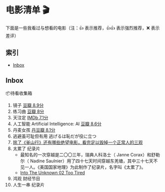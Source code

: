 # 电影清单 🎬

下面是一些我看过与想看的电影（注：:+1: 表示推荐，:+1::+1: 表示强烈推荐，:x: 表示差评）

## 索引

- [Inbox](#Inbox)


## Inbox 

📦待看收集箱

1. 镜子 [豆瓣 8.9分](https://movie.douban.com/subject/1299248/)
1. 练习曲 [豆瓣 8分](https://movie.douban.com/subject/2055017/)
1. 天注定 [IMDb 7.1分](http://www.imdb.com/title/tt2852400)
1. 人工智能 Artificial Intelligence: AI [豆瓣 8.6分](https://movie.douban.com/subject/1302827/)
1. 丹麦女孩 [丹豆瓣 8.1分](https://movie.douban.com/subject/3071604/)
1. 逃避虽可耻但有用 逃げるは恥だが役に立つ 
1. [除了《釜山行》还有哪些绝望电影，看完足以毁掉一个正常人的三观](https://mp.weixin.qq.com/s?__biz=MzAwMzI2ODgwNg==&mid=2683273271&idx=1&sn=0d0ac9fa924b9d9368087193eb3a47f1&chksm=8126e99eb6516088d30b3b450496727cfd3adeba82b2694009411614be196019a44329cc04f1&scene=0#wechat_redirect)
1. 太累了 纪录片
    - 最知名的一次穿越是二〇〇三年，瑞典人科洛士（ Janne Corax）和舒勒尔（ Nadine Saulnier）用了四十七天时间穿越东羌塘，其中三十七天不见一人。《美国国家地理》为此制作了纪录片，名字叫《太累了》。
    - [Into The Unknown 02 Too Tired](https://www.youtube.com/watch?v=nErQSPHTVC8)
1. 鸿观 财经节目
1. 人生一串 纪录片
